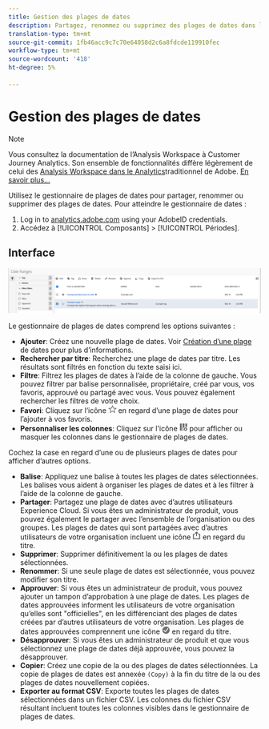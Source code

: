```yaml
---
title: Gestion des plages de dates
description: Partagez, renommez ou supprimez des plages de dates dans l’Analysis Workspace.
translation-type: tm+mt
source-git-commit: 1fb46acc9c7c70e64058d2c6a8fdcde119910fec
workflow-type: tm+mt
source-wordcount: '418'
ht-degree: 5%

---
```



# Gestion des plages de dates

>[!NOTE]
>
>Vous consultez la documentation de l’Analysis Workspace à Customer Journey Analytics. Son ensemble de fonctionnalités diffère légèrement de celui des [Analysis Workspace dans le Analytics](https://docs.adobe.com/content/help/fr-FR/analytics/analyze/analysis-workspace/home.html)traditionnel de Adobe. [En savoir plus...](/help/getting-started/cja-aa.md)

Utilisez le gestionnaire de plages de dates pour partager, renommer ou supprimer des plages de dates. Pour atteindre le gestionnaire de dates :

1. Log in to [analytics.adobe.com](https://analytics.adobe.com) using your AdobeID credentials.
1. Accédez à [!UICONTROL Composants] > [!UICONTROL Périodes].

## Interface

![IU](../assets/date-range-ui.png)

Le gestionnaire de plages de dates comprend les options suivantes :

* **Ajouter**: Créez une nouvelle plage de dates. Voir [Création d’une plage](create.md) de dates pour plus d’informations.
* **Rechercher par titre**: Recherchez une plage de dates par titre. Les résultats sont filtrés en fonction du texte saisi ici.
* **Filtre**: Filtrez les plages de dates à l’aide de la colonne de gauche. Vous pouvez filtrer par balise personnalisée, propriétaire, créé par vous, vos favoris, approuvé ou partagé avec vous. Vous pouvez également rechercher les filtres de votre choix.
* **Favori**: Cliquez sur l’icône ![étoile](../assets/star.png) en regard d’une plage de dates pour l’ajouter à vos favoris.
* **Personnaliser les colonnes**: Cliquez sur l&#39;icône ![des colonnes](../assets/columns.png) pour afficher ou masquer les colonnes dans le gestionnaire de plages de dates.

Cochez la case en regard d’une ou de plusieurs plages de dates pour afficher d’autres options.

* **Balise**: Appliquez une balise à toutes les plages de dates sélectionnées. Les balises vous aident à organiser les plages de dates et à les filtrer à l’aide de la colonne de gauche.
* **Partager**: Partagez une plage de dates avec d’autres utilisateurs Experience Cloud. Si vous êtes un administrateur de produit, vous pouvez également le partager avec l’ensemble de l’organisation ou des groupes. Les plages de dates qui sont partagées avec d’autres utilisateurs de votre organisation incluent une icône ![partagée](../assets/shared.png) en regard du titre.
* **Supprimer**: Supprimer définitivement la ou les plages de dates sélectionnées.
* **Renommer**: Si une seule plage de dates est sélectionnée, vous pouvez modifier son titre.
* **Approuver**: Si vous êtes un administrateur de produit, vous pouvez ajouter un tampon d’approbation à une plage de dates. Les plages de dates approuvées informent les utilisateurs de votre organisation qu’elles sont &quot;officielles&quot;, en les différenciant des plages de dates créées par d’autres utilisateurs de votre organisation. Les plages de dates approuvées comprennent une icône ![approuvée](../assets/approved.png) en regard du titre.
* **Désapprouver**: Si vous êtes un administrateur de produit et que vous sélectionnez une plage de dates déjà approuvée, vous pouvez la désapprouver.
* **Copier**: Créez une copie de la ou des plages de dates sélectionnées. La copie de plages de dates est annexée `(Copy)` à la fin du titre de la ou des plages de dates nouvellement copiées.
* **Exporter au format CSV**: Exporte toutes les plages de dates sélectionnées dans un fichier CSV. Les colonnes du fichier CSV résultant incluent toutes les colonnes visibles dans le gestionnaire de plages de dates.
